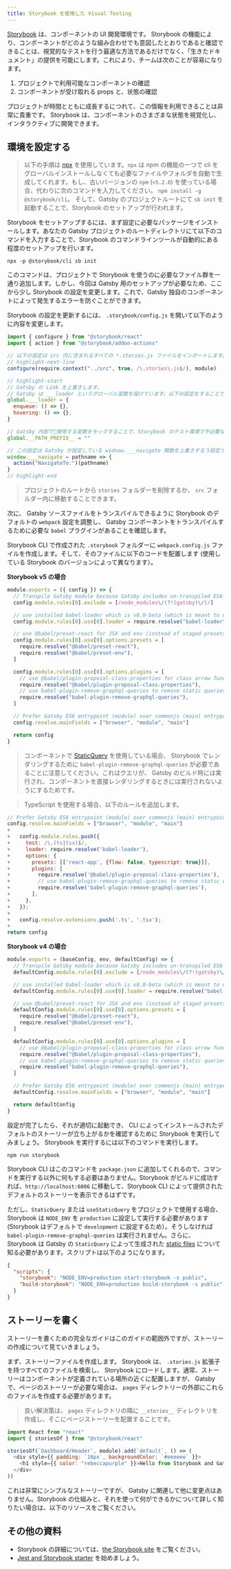 ```yaml
---
title: Storybook を使用した Visual Testing
---
```


[Storybook](https://storybook.js.org/) は、コンポーネントの UI 開発環境です。 Storybook の機能により、コンポーネントがどのような組み合わせでも意図したとおりであると確認できることは、視覚的なテストを行う最適な方法であるだけでなく、「生きたドキュメント」の提供を可能にします。これにより、チームは次のことが容易になります。

1. プロジェクトで利用可能なコンポーネントの確認
2. コンポーネントが受け取れる props と、状態の確認

プロジェクトが時間とともに成長するにつれて、この情報を利用できることは非常に貴重です。 Storybook は、コンポーネントのさまざまな状態を視覚化し、インタラクティブに開発できます。

## 環境を設定する

> 以下の手順は [npx](https://www.npmjs.com/package/npx) を使用しています。`npx` は npm の機能の一つで cli をグローバルインストールしなくても必要なファイルやフォルダを自動で生成してくれます。もし、古いバージョンの `npm` (`<5.2.0`) を使っている場合、代わりに次のコマンドを入力してください。 `npm install -g @storybook/cli`。 そして、Gatsby のプロジェクトルートにて `sb init` を起動することで、Storybook のセットアップが行われます。

Storybook をセットアップするには、まず設定に必要なパッケージをインストールします。あなたの Gatsby プロジェクトのルートディレクトリにて以下のコマンドを入力することで、Storybook のコマンドラインツールが自動的にある程度のセットアップを行います。

```shell
npx -p @storybook/cli sb init
```

このコマンドは、プロジェクトで Storybook を使うのに必要なファイル群を一通り追加します。しかし、今回は Gatsby 用のセットアップが必要なため、ここから少し Storybook の設定を変更します。これで、Gatsby 独自のコンポーネントによって発生するエラーを防ぐことができます。

Storybook の設定を更新するには、 `.storybook/config.js` を開いて以下のように内容を変更します。

```js:title=.storybook/config.js
import { configure } from "@storybook/react"
import { action } from "@storybook/addon-actions"

// 以下の設定は src 内に含まれるすべての *.stories.js ファイルをインポートします。
// highlight-next-line
configure(require.context("../src", true, /\.stories\.js$/), module)

// highlight-start
// Gatsby の Link を上書きします。
// Gatsby は ___loader というグローバル変数を設けています。以下の設定をすることで、___loader がコンソールにエラーを吐くのを防ぎます。
global.___loader = {
  enqueue: () => {},
  hovering: () => {},
}

// Gatsby 内部で使用する変数をモックすることで、Storybook のテスト環境で不必要なエラーが表示されることを防ぎます。
global.__PATH_PREFIX__ = ""

// この設定は Gatsby が設定している widnow.___navigate 関数を上書きするう設定です。本来は他のページにリンクする為に使用されますが Storybook 上では必要ありません。
window.___navigate = pathname => {
  action("NavigateTo:")(pathname)
}
// highlight-end
```

> プロジェクトのルートから `stories` フォルダーを削除するか、 `src` フォルダー内に移動することできます。

次に、 Gatsby ソースファイルをトランスパイルできるように Storybook のデフォルトの `webpack` 設定を調整し、 Gatsby コンポーネントをトランスパイルするために必要な `babel` プラグインがあることを確認します。

Storybook CLI で作成された `.storybook` フォルダーに `webpack.config.js` ファイルを作成します。そして、そのファイルに以下のコードを配置します (使用している Storybook のバージョンによって異なります）。

**Storybook v5 の場合**

```js:title=.storybook/webpack.config.js
module.exports = ({ config }) => {
  // Transpile Gatsby module because Gatsby includes un-transpiled ES6 code.
  config.module.rules[0].exclude = [/node_modules\/(?!(gatsby)\/)/]

  // use installed babel-loader which is v8.0-beta (which is meant to work with @babel/core@7)
  config.module.rules[0].use[0].loader = require.resolve("babel-loader")

  // use @babel/preset-react for JSX and env (instead of staged presets)
  config.module.rules[0].use[0].options.presets = [
    require.resolve("@babel/preset-react"),
    require.resolve("@babel/preset-env"),
  ]

  config.module.rules[0].use[0].options.plugins = [
    // use @babel/plugin-proposal-class-properties for class arrow functions
    require.resolve("@babel/plugin-proposal-class-properties"),
    // use babel-plugin-remove-graphql-queries to remove static queries from components when rendering in storybook
    require.resolve("babel-plugin-remove-graphql-queries"),
  ]

  // Prefer Gatsby ES6 entrypoint (module) over commonjs (main) entrypoint
  config.resolve.mainFields = ["browser", "module", "main"]

  return config
}
```

> コンポーネントで [StaticQuery](/docs/static-query/) を使用している場合、 Storybook でレンダリングするために `babel-plugin-remove-graphql-queries` が必要であることに注意してください。これはクエリが、 Gatsby のビルド時には実行され、コンポーネントを直接レンダリングするときには実行されないようにするためです。

> TypeScript を使用する場合、以下のルールを追加します。

```diff:title=.storybook/webpack.config.js
// Prefer Gatsby ES6 entrypoint (module) over commonjs (main) entrypoint
config.resolve.mainFields = ["browser", "module", "main"]
+
+   config.module.rules.push({
+     test: /\.(ts|tsx)$/,
+     loader: require.resolve('babel-loader'),
+     options: {
+       presets: [['react-app', {flow: false, typescript: true}]],
+       plugins: [
+         require.resolve('@babel/plugin-proposal-class-properties'),
+         // use babel-plugin-remove-graphql-queries to remove static queries from components when rendering in storybook
+         require.resolve('babel-plugin-remove-graphql-queries'),
+       ],
+     },
+   });
+
+   config.resolve.extensions.push('.ts', '.tsx');
+
return config
```

**Storybook v4 の場合**

```js:title=.storybook/webpack.config.js
module.exports = (baseConfig, env, defaultConfig) => {
  // Transpile Gatsby module because Gatsby includes un-transpiled ES6 code.
  defaultConfig.module.rules[0].exclude = [/node_modules\/(?!(gatsby)\/)/]

  // use installed babel-loader which is v8.0-beta (which is meant to work with @babel/core@7)
  defaultConfig.module.rules[0].use[0].loader = require.resolve("babel-loader")

  // use @babel/preset-react for JSX and env (instead of staged presets)
  defaultConfig.module.rules[0].use[0].options.presets = [
    require.resolve("@babel/preset-react"),
    require.resolve("@babel/preset-env"),
  ]

  defaultConfig.module.rules[0].use[0].options.plugins = [
    // use @babel/plugin-proposal-class-properties for class arrow functions
    require.resolve("@babel/plugin-proposal-class-properties"),
    // use babel-plugin-remove-graphql-queries to remove static queries from components when rendering in storybook
    require.resolve("babel-plugin-remove-graphql-queries"),
  ]

  // Prefer Gatsby ES6 entrypoint (module) over commonjs (main) entrypoint
  defaultConfig.resolve.mainFields = ["browser", "module", "main"]

  return defaultConfig
}
```

設定が完了したら、それが適切に起動でき、 CLI によってインストールされたデフォルトのストーリーが立ち上がるかを確認するために Storybook を実行してみましょう。 Storybook を実行するには以下のコマンドを実行します。

```shell
npm run storybook
```

Storybook CLI はこのコマンドを `package.json` に追加してくれるので、コマンドを実行する以外に何もする必要はありません。Storybook がビルドに成功すれば、`http://localhost:6006` に移動して、Storybook CLI によって提供されたデフォルトのストーリーを表示できるはずです。

ただし、`StaticQuery` または `useStaticQuery` をプロジェクトで使用する場合、 Storybook は `NODE_ENV` を `production` に設定して実行する必要があります (Storybook はデフォルトで `development` に設定するため）。そうしなければ `babel-plugin-remove-graphql-queries` は実行されません。さらに、 Storybook は Gatsby の `StaticQuery` によって生成された [static files](https://storybook.js.org/docs/configurations/serving-static-files/#2-via-a-directory) について知る必要があります。スクリプトは以下のようになります。

```json:title=package.json
{
  "scripts": {
    "storybook": "NODE_ENV=production start-storybook -s public",
    "build-storybook": "NODE_ENV=production build-storybook -s public"
  }
}
```

## ストーリーを書く

ストーリーを書くための完全なガイドはこのガイドの範囲外ですが、ストーリーの作成について見ていきましょう。

まず、ストーリーファイルを作成します。 Storybook は、 `.stories.js` 拡張子を持つすべてのファイルを検索し、 Storybook にロードします。通常、ストーリーはコンポーネントが定義されている場所の近くに配置しますが、 Gatsby で、ページのストーリーが必要な場合は、 `pages` ディレクトリーの外部にこれらのファイルを作成する必要があります。

> 良い解決策は、 `pages` ディレクトリの隣に `__stories__` ディレクトリを作成し、そこにページストーリーを配置することです。

```jsx:title=src/components/example.stories.js
import React from "react"
import { storiesOf } from "@storybook/react"

storiesOf(`Dashboard/Header`, module).add(`default`, () => (
  <div style={{ padding: `16px`, backgroundColor: `#eeeeee` }}>
    <h1 style={{ color: "rebeccapurple" }}>Hello from Storybook and Gatsby!</h1>
  </div>
))
```

これは非常にシンプルなストーリーですが、 Gatsby に関連して他に変更点はありません。Storybook の仕組みと、それを使って何ができるかについて詳しく知りたい場合は、以下のリソースをご覧ください。

## その他の資料

- Storybook の詳細については、[the Storybook site](https://storybook.js.org/) をご覧ください。
- [Jest and Storybook starter](https://github.com/Mathspy/gatsby-storybook-jest-starter) を始めましょう。
